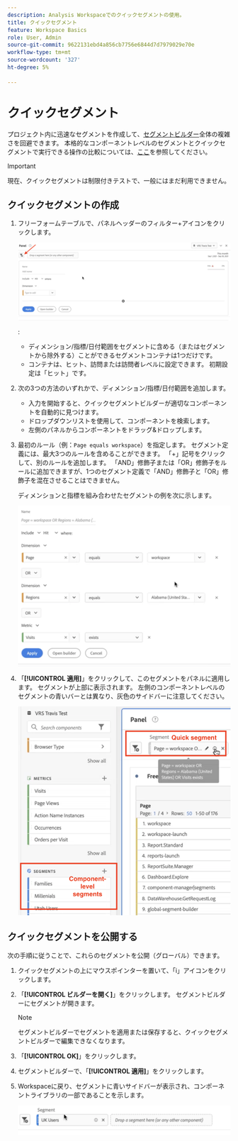 ```yaml
---
description: Analysis Workspaceでのクイックセグメントの使用。
title: クイックセグメント
feature: Workspace Basics
role: User, Admin
source-git-commit: 9622131ebd4a856cb7756e6844d7d7979029e70e
workflow-type: tm+mt
source-wordcount: '327'
ht-degree: 5%

---
```



# クイックセグメント

プロジェクト内に迅速なセグメントを作成して、[セグメントビルダー](/help/components/segmentation/segmentation-workflow/seg-build.md)全体の複雑さを回避できます。 本格的なコンポーネントレベルのセグメントとクイックセグメントで実行できる操作の比較については、[ここ](/help/analyze/analysis-workspace/components/segments/t-freeform-project-segment.md)を参照してください。

>[!IMPORTANT]
> 現在、クイックセグメントは制限付きテストで、一般にはまだ利用できません。

## クイックセグメントの作成

1. フリーフォームテーブルで、パネルヘッダーのフィルター+アイコンをクリックします。

   ![](assets/quick-seg1.png)

   :

   - ディメンション/指標/日付範囲をセグメントに含める（またはセグメントから除外する）ことができるセグメントコンテナは1つだけです。
   - コンテナは、ヒット、訪問または訪問者レベルに設定できます。 初期設定は「ヒット」です。

1. 次の3つの方法のいずれかで、ディメンション/指標/日付範囲を追加します。

   - 入力を開始すると、クイックセグメントビルダーが適切なコンポーネントを自動的に見つけます。
   - ドロップダウンリストを使用して、コンポーネントを検索します。
   - 左側のパネルからコンポーネントをドラッグ&amp;ドロップします。

1. 最初のルール（例：`Page equals workspace`）を指定します。 セグメント定義には、最大3つのルールを含めることができます。 「+」記号をクリックして、別のルールを追加します。 「AND」修飾子または「OR」修飾子をルールに追加できますが、1つのセグメント定義で「AND」修飾子と「OR」修飾子を混在させることはできません。

   ディメンションと指標を組み合わせたセグメントの例を次に示します。

   ![](assets/quick-seg2.png)

1. 「**[!UICONTROL 適用]**」をクリックして、このセグメントをパネルに適用します。
セグメントが上部に表示されます。 左側のコンポーネントレベルのセグメントの青いバーとは異なり、灰色のサイドバーに注意してください。

   ![](assets/quick-seg3.png)

## クイックセグメントを公開する

次の手順に従うことで、これらのセグメントを公開（グローバル）できます。

1. クイックセグメントの上にマウスポインターを置いて、「i」アイコンをクリックします。
1. 「**[!UICONTROL ビルダーを開く]**」をクリックします。
セグメントビルダーにセグメントが開きます。
   >[!NOTE]
   >セグメントビルダーでセグメントを適用または保存すると、クイックセグメントビルダーで編集できなくなります。
1. 「**[!UICONTROL OK]**」をクリックします。
1. セグメントビルダーで、「**[!UICONTROL 適用]**」をクリックします。
1. Workspaceに戻り、セグメントに青いサイドバーが表示され、コンポーネントライブラリの一部であることを示します。

   ![](assets/quick-seg4.png)

